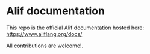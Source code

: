 # Alif documentation
This repo is the official Alif documentation hosted here: https://www.aliflang.org/docs/

All contributions are welcome!.
